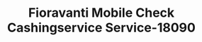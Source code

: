 ---
f_zip-code: 18067
f_state-code: PA
title: Fioravanti Mobile Check Cashingservice Service-18090
f_phone: 215-953-7718
f_city-only: Northampton
f_address: Northampton Northampton
f_location-unique-id: '18090'
slug: fioravanti-mobile-check-cashingservice-service-18090
updated-on: '2024-05-30T13:46:58.046Z'
created-on: '2024-05-30T13:36:59.803Z'
published-on: '2024-05-30T13:54:32.469Z'
f_city-state: cms/city/northampton-pa.md
f_company: cms/company/fioravanti-mobile-check-cashingservice-service.md
f_state: cms/state/pennsylvania.md
layout: '[payday-loan].html'
tags: payday-loan
---